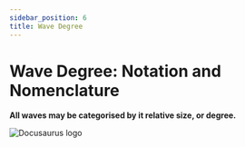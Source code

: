 ```yaml
---
sidebar_position: 6
title: Wave Degree
---
```


# Wave Degree: Notation and Nomenclature

**All waves may be categorised by it relative size, or degree.**

![Docusaurus logo](/img/wave-degree.png)